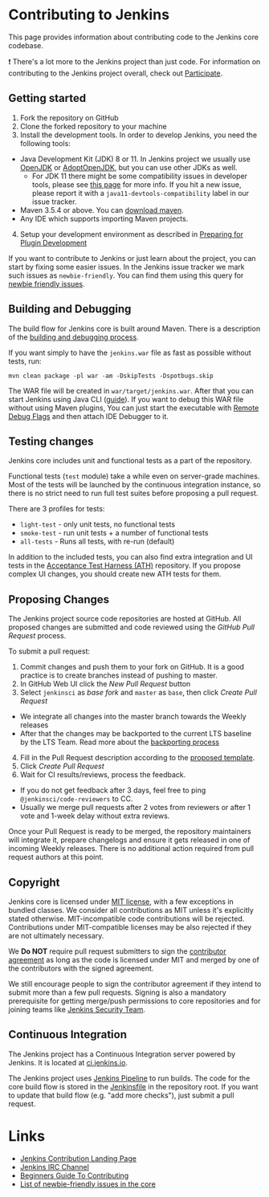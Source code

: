# Contributing to Jenkins

This page provides information about contributing code to the Jenkins core codebase.

:exclamation: There's a lot more to the Jenkins project than just code. For information on contributing to the Jenkins project overall, check out [Participate].

## Getting started

1. Fork the repository on GitHub
2. Clone the forked repository to your machine
3. Install the development tools. In order to develop Jenkins, you need the following tools:
  * Java Development Kit (JDK) 8 or 11.
    In Jenkins project we usually use [OpenJDK](http://openjdk.java.net/) or [AdoptOpenJDK](https://adoptopenjdk.net/), but you can use other JDKs as well.
    * For JDK 11 there might be some compatibility issues in developer tools,
      please see [this page](https://wiki.jenkins.io/display/JENKINS/Java+11+Developer+Guidelines#Java11DeveloperGuidelines-Knowndevelopertoolsissues) for more info.
      If you hit a new issue, please report it with a `java11-devtools-compatibility` label in our issue tracker.
  * Maven 3.5.4 or above. You can [download maven].
  * Any IDE which supports importing Maven projects.
4. Setup your development environment as described in [Preparing for Plugin Development]

If you want to contribute to Jenkins or just learn about the project,
you can start by fixing some easier issues.
In the Jenkins issue tracker we mark such issues as `newbie-friendly`.
You can find them
using this query for [newbie friendly issues].

## Building and Debugging

The build flow for Jenkins core is built around Maven.
There is a description of the [building and debugging process].

If you want simply to have the `jenkins.war` file as fast as possible without tests, run:

    mvn clean package -pl war -am -DskipTests -Dspotbugs.skip

The WAR file will be created in `war/target/jenkins.war`.
After that you can start Jenkins using Java CLI ([guide]).
If you want to debug this WAR file without using Maven plugins,
You can just start the executable with [Remote Debug Flags]
and then attach IDE Debugger to it.

## Testing changes

Jenkins core includes unit and functional tests as a part of the repository.

Functional tests (`test` module) take a while even on server-grade machines.
Most of the tests will be launched by the continuous integration instance,
so there is no strict need to run full test suites before proposing a pull request.

There are 3 profiles for tests:

* `light-test` - only unit tests, no functional tests
* `smoke-test` - run unit tests + a number of functional tests
* `all-tests` - Runs all tests, with re-run (default)

In addition to the included tests, you can also find extra integration and UI
tests in the [Acceptance Test Harness (ATH)] repository.
If you propose complex UI changes, you should create new ATH tests for them.

## Proposing Changes

The Jenkins project source code repositories are hosted at GitHub.
All proposed changes are submitted and code reviewed using the _GitHub Pull Request_ process.

To submit a pull request:

1. Commit changes and push them to your fork on GitHub.
It is a good practice is to create branches instead of pushing to master.
2. In GitHub Web UI click the _New Pull Request_ button
3. Select `jenkinsci` as _base fork_ and `master` as `base`, then click _Create Pull Request_
  * We integrate all changes into the master branch towards the Weekly releases
  * After that the changes may be backported to the current LTS baseline by the LTS Team.
    Read more about the [backporting process]
4. Fill in the Pull Request description according to the [proposed template].
5. Click _Create Pull Request_
6. Wait for CI results/reviews, process the feedback.
  * If you do not get feedback after 3 days, feel free to ping `@jenkinsci/code-reviewers` to CC.
  * Usually we merge pull requests after 2 votes from reviewers or after 1 vote and 1-week delay without extra reviews.

Once your Pull Request is ready to be merged,
the repository maintainers will integrate it, prepare changelogs and
ensure it gets released in one of incoming Weekly releases.
There is no additional action required from pull request authors at this point.

## Copyright

Jenkins core is licensed under [MIT license], with a few exceptions in bundled classes.
We consider all contributions as MIT unless it's explicitly stated otherwise.
MIT-incompatible code contributions will be rejected.
Contributions under MIT-compatible licenses may be also rejected if they are not ultimately necessary.

We **Do NOT** require pull request submitters to sign the [contributor agreement]
as long as the code is licensed under MIT and merged by one of the contributors with the signed agreement.

We still encourage people to sign the contributor agreement if they intend to submit more than a few pull requests.
Signing is also a mandatory prerequisite for getting merge/push permissions to core repositories
and for joining teams like [Jenkins Security Team].

## Continuous Integration

The Jenkins project has a Continuous Integration server powered by Jenkins.
It is located at [ci.jenkins.io].

The Jenkins project uses [Jenkins Pipeline] to run builds.
The code for the core build flow is stored in the [Jenkinsfile] in the repository root.
If you want to update that build flow (e.g. "add more checks"),
just submit a pull request.

# Links

* [Jenkins Contribution Landing Page](https://jenkins.io/participate/)
* [Jenkins IRC Channel](https://jenkins.io/chat/)
* [Beginners Guide To Contributing](https://wiki.jenkins.io/display/JENKINS/Beginners+Guide+to+Contributing)
* [List of newbie-friendly issues in the core](https://issues.jenkins-ci.org/issues/?jql=project%20%3D%20JENKINS%20AND%20status%20in%20(Open%2C%20%22In%20Progress%22%2C%20Reopened)%20AND%20component%20%3D%20core%20AND%20labels%20in%20(newbie-friendly))

[download maven]: https://maven.apache.org/download.cgi
[Preparing for Plugin Development]: https://jenkins.io/doc/developer/tutorial/prepare/
[newbie friendly issues]: https://issues.jenkins-ci.org/issues/?jql=project%20%3D%20JENKINS%20AND%20status%20in%20(Open%2C%20%22In%20Progress%22%2C%20Reopened)%20AND%20component%20%3D%20core%20AND%20labels%20in%20(newbie-friendly)
[Participate]: https://jenkins.io/participate/
[building and debugging process]: https://jenkins.io/doc/developer/building/
[guide]: https://wiki.jenkins.io/display/JENKINS/Starting+and+Accessing+Jenkins
[Remote Debug Flags]: https://stackoverflow.com/questions/975271/remote-debugging-a-java-application
[Acceptance Test Harness (ATH)]: https://github.com/jenkinsci/acceptance-test-harness
[backporting process]: https://jenkins.io/download/lts/
[proposed template]: .github/PULL_REQUEST_TEMPLATE.md
[MIT license]: ./LICENSE.txt
[contributor agreement]: https://wiki.jenkins.io/display/JENKINS/Copyright+on+source+code
[Jenkins Security Team]: https://jenkins.io/security/#team
[ci.jenkins.io]: https://ci.jenkins.io/
[Jenkins Pipeline]: https://jenkins.io/doc/book/pipeline/
[Jenkinsfile]: ./Jenkinsfile
